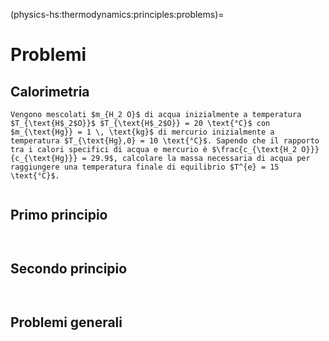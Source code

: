 (physics-hs:thermodynamics:principles:problems)=
# Problemi

## Calorimetria
```{exercise}
Vengono mescolati $m_{H_2 O}$ di acqua inizialmente a temperatura $T_{\text{H$_2$O}}$ $T_{\text{H$_2$O}} = 20 \text{°C}$ con $m_{\text{Hg}} = 1 \, \text{kg}$ di mercurio inizialmente a temperatura $T_{\text{Hg},0} = 10 \text{°C}$. Sapendo che il rapporto tra i calori specifici di acqua e mercurio è $\frac{c_{\text{H_2 O}}}{c_{\text{Hg}}} = 29.9$, calcolare la massa necessaria di acqua per raggiungere una temperatura finale di equilibrio $T^{e} = 15 \text{°C}$.
```

```{exercise}
```

## Primo principio
```{exercise}

```

```{exercise}
```

## Secondo principio
```{exercise}
```

```{exercise}
```

## Problemi generali
```{exercise}
```

```{exercise}
```

```{exercise}
```

